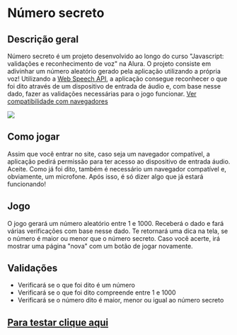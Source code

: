 <h1>
  Número secreto
</h1>
<h2>
  Descrição geral
</h2>
<p>
  Número secreto é um projeto desenvolvido ao longo do curso "Javascript: validações e reconhecimento de voz" na Alura.
  O projeto consiste em adivinhar um número aleatório gerado pela aplicação utilizando a própria voz!
  Utilizando a <a href="https://developer.mozilla.org/en-US/docs/Web/API/Web_Speech_API">Web Speech API</a>, a aplicação consegue reconhecer o que foi dito através de um dispositivo de entrada de áudio e,
  com base nesse dado, fazer as validações necessárias para o jogo funcionar.
  <a href="https://developer.mozilla.org/en-US/docs/Web/API/Web_Speech_API#browser_compatibility"> Ver compatibilidade com navegadores</a>
</p>

<img src="https://github.com/Hekth/adivinhe-o-numero/assets/151862970/80aca3f8-5581-4f6d-93f9-7a3c2c69f261">

<h2>
  Como jogar
</h2>

<p>
  Assim que você entrar no site, caso seja um navegador compatível, a aplicação pedirá permissão para ter acesso ao dispositivo de entrada áudio. Aceite.
  Como já foi dito, também é necessário um navegador compatível e, obviamente, um microfone.
  Após isso, é só dizer algo que já estará funcionando!
</p>

<h2>
  Jogo
</h2>

<p>
  O jogo gerará um número aleatório entre 1 e 1000.
  Receberá o dado e fará várias verificações com base nesse dado.
  Te retornará uma dica na tela, se o número é maior ou menor que o número secreto.
  Caso você acerte, irá mostrar uma página "nova" com um botão de jogar novamente.
</p>

<h2>
  Validações
</h2>

<ul>
  <li>Verificará se o que foi dito é um número</li>
  <li>Verificará se o que foi dito compreende entre 1 e 1000</li>
  <li>Verificará se o número dito é maior, menor ou igual ao número secreto</li>
</ul>

<h2><a href="https://secretnumber-hekth.vercel.app/">Para testar clique aqui</a></h2>
